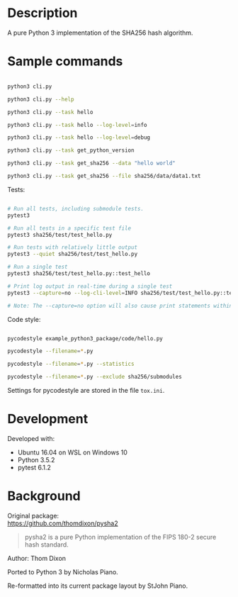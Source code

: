 # Description

A pure Python 3 implementation of the SHA256 hash algorithm.






# Sample commands


```bash

python3 cli.py

python3 cli.py --help

python3 cli.py --task hello

python3 cli.py --task hello --log-level=info

python3 cli.py --task hello --log-level=debug

python3 cli.py --task get_python_version

python3 cli.py --task get_sha256 --data "hello world"

python3 cli.py --task get_sha256 --file sha256/data/data1.txt

```


Tests:

```bash

# Run all tests, including submodule tests.
pytest3

# Run all tests in a specific test file
pytest3 sha256/test/test_hello.py

# Run tests with relatively little output
pytest3 --quiet sha256/test/test_hello.py

# Run a single test
pytest3 sha256/test/test_hello.py::test_hello

# Print log output in real-time during a single test
pytest3 --capture=no --log-cli-level=INFO sha256/test/test_hello.py::test_hello

# Note: The --capture=no option will also cause print statements within the test code to produce output.

```



Code style:


```bash

pycodestyle example_python3_package/code/hello.py

pycodestyle --filename=*.py

pycodestyle --filename=*.py --statistics

pycodestyle --filename=*.py --exclude sha256/submodules

```

Settings for pycodestyle are stored in the file `tox.ini`.




# Development

Developed with:
- Ubuntu 16.04 on WSL on Windows 10
- Python 3.5.2
- pytest 6.1.2



# Background

Original package:  
https://github.com/thomdixon/pysha2

> pysha2 is a pure Python implementation of the FIPS 180-2 secure hash standard.

Author: Thom Dixon

Ported to Python 3 by Nicholas Piano.

Re-formatted into its current package layout by StJohn Piano.











